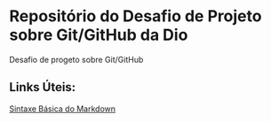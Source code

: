 # Repositório do Desafio de Projeto sobre Git/GitHub da Dio

Desafio de progeto sobre Git/GitHub

## Links Úteis:
[Sintaxe Básica do Markdown](https://markdown.net.br/sintaxe-basica/)
